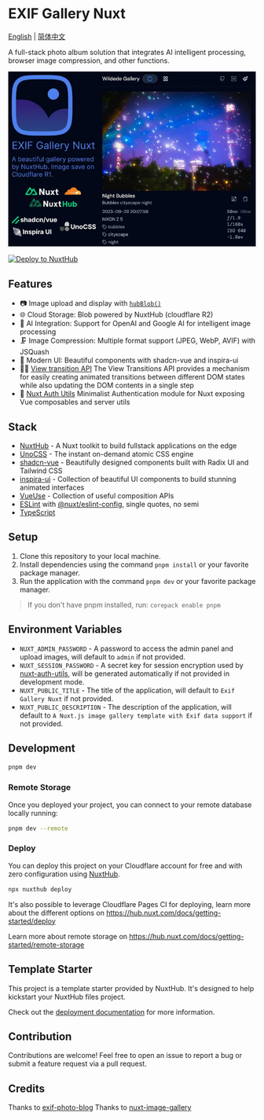 # EXIF Gallery Nuxt

[English](README.md) | [简体中文](README_zh.md)

A full-stack photo album solution that integrates AI intelligent processing, browser image compression, and other functions.

![exif-gallery-nuxt](./public/exif-gallery-nuxt.jpg)

[![Deploy to NuxtHub](https://hub.nuxt.com/button.svg)](https://admin.hub.nuxt.com/new)

## Features

- 📷 Image upload and display with [`hubBlob()`](http://hub.nuxt.com/docs/storage/blob)
- 🌐 Cloud Storage: Blob powered by NuxtHub (cloudflare R2)
- 🤖 AI Integration: Support for OpenAI and Google AI for intelligent image processing
- 🗜️ Image Compression: Multiple format support (JPEG, WebP, AVIF) with JSQuash
- 🎨 Modern UI: Beautiful components with shadcn-vue and inspira-ui
- 🏃🏻 [View transition API](https://developer.chrome.com/docs/web-platform/view-transitions) The View Transitions API provides a mechanism for easily creating animated transitions between different DOM states while also updating the DOM contents in a single step
- 🔑 [Nuxt Auth Utils](https://github.com/Atinux/nuxt-auth-utils) Minimalist Authentication module for Nuxt exposing Vue composables and server utils

## Stack

- [NuxtHub](https://hub.nuxt.com) - A Nuxt toolkit to build fullstack applications on the edge
- [UnoCSS](https://unocss.dev/) - The instant on-demand atomic CSS engine
- [shadcn-vue](https://www.shadcn-vue.com/) - Beautifully designed components built with Radix UI and Tailwind CSS
- [inspira-ui](https://inspira-ui.com/) - Collection of beautiful UI components to build stunning animated interfaces
- [VueUse](https://github.com/antfu/vueuse) - Collection of useful composition APIs
- [ESLint](https://eslint.org/) with [@nuxt/eslint-config](https://github.com/nuxt/eslint), single quotes, no semi
- [TypeScript](https://www.typescriptlang.org/)

## Setup

1. Clone this repository to your local machine.
2. Install dependencies using the command `pnpm install` or your favorite package manager.
3. Run the application with the command `pnpm dev` or your favorite package manager.

> If you don't have pnpm installed, run: `corepack enable pnpm`

## Environment Variables

- `NUXT_ADMIN_PASSWORD` - A password to access the admin panel and upload images, will default to `admin` if not provided.
- `NUXT_SESSION_PASSWORD` - A secret key for session encryption used by [nuxt-auth-utils](https://github.com/Atinux/nuxt-auth-utils), will be generated automatically if not provided in development mode.
- `NUXT_PUBLIC_TITLE` - The title of the application, will default to `Exif Gallery Nuxt` if not provided.
- `NUXT_PUBLIC_DESCRIPTION` - The description of the application, will default to `A Nuxt.js image gallery template with Exif data support` if not provided.

## Development

```bash
pnpm dev
```

### Remote Storage

Once you deployed your project, you can connect to your remote database locally running:

```bash
pnpm dev --remote
```

### Deploy

You can deploy this project on your Cloudflare account for free and with zero configuration using [NuxtHub](https://hub.nuxt.com).

```bash
npx nuxthub deploy
```

It's also possible to leverage Cloudflare Pages CI for deploying, learn more about the different options on <https://hub.nuxt.com/docs/getting-started/deploy>

Learn more about remote storage on <https://hub.nuxt.com/docs/getting-started/remote-storage>

## Template Starter

This project is a template starter provided by NuxtHub. It's designed to help kickstart your NuxtHub files project.

Check out the [deployment documentation](https://hub.nuxt.com/docs/getting-started/deploy) for more information.

## Contribution

Contributions are welcome! Feel free to open an issue to report a bug or submit a feature request via a pull request.

## Credits

Thanks to [exif-photo-blog](https://github.com/sambecker/exif-photo-blog)
Thanks to [nuxt-image-gallery](https://github.com/Flosciante/nuxt-image-gallery)
